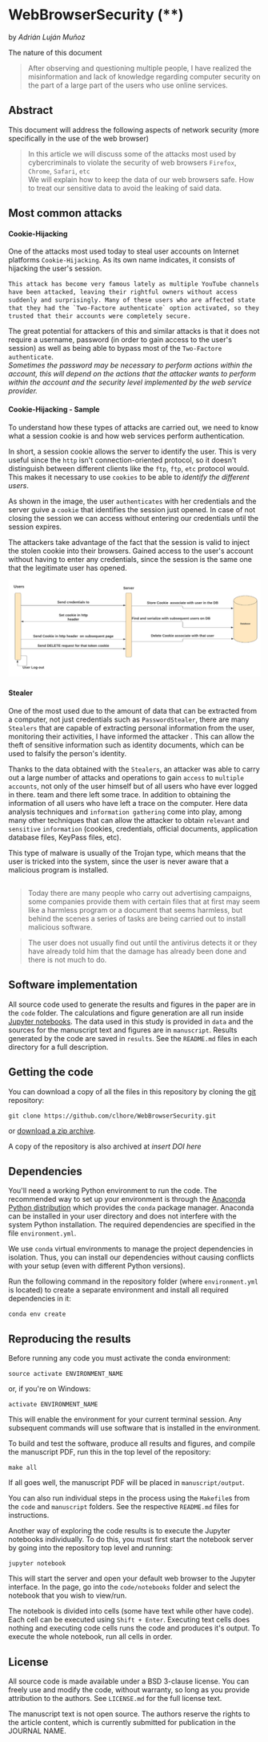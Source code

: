 # WebBrowserSecurity (**)

by 
*Adrián Luján Muñoz*

The nature of this document
> After observing and questioning multiple people, I have realized the misinformation and lack of knowledge regarding computer security on the part of a large part of the users who use online services.


## Abstract

This document will address the following aspects of network security (more specifically in the use of the web browser)
> In this article we will discuss some of the attacks most used by cybercriminals to violate the security of web browsers `Firefox`, `Chrome`, `Safari`, `etc` \
> We will explain how to keep the data of our web browsers safe. How to treat our sensitive data to avoid the leaking of said data.


## Most common attacks

#### Cookie-Hijacking

One of the attacks most used today to steal user accounts on Internet platforms `Cookie-Hijacking`. As its own name indicates, it consists of hijacking the user's session.

    This attack has become very famous lately as multiple YouTube channels have been attacked, leaving their rightful owners without access suddenly and surprisingly. Many of these users who are affected state that they had the `Two-Factore authenticate` option activated, so they trusted that their accounts were completely secure.

The great potential for attackers of this and similar attacks is that it does not require a username, password (in order to gain access to the user's session) as well as being able to bypass most of the `Two-Factore authenticate`. \
*Sometimes the password may be necessary to perform actions within the account, this will depend on the actions that the attacker wants to perform within the account and the security level implemented by the web service provider.*

#### Cookie-Hijacking - Sample

To understand how these types of attacks are carried out, we need to know what a session cookie is and how web services perform authentication.

In short, a session cookie allows the server to identify the user. This is very useful since the `http` isn't connection-oriented protocol, so it doesn't distinguish between different clients like the `ftp`, `ftp`, `etc` protocol would. This makes it necessary to use `cookies` to be able to *identify the different users*.

As shown in the image, the user `authenticates` with her credentials and the server guive a `cookie` that identifies the session just opened. In case of not closing the session we can access without entering our credentials until the session expires.

The attackers take advantage of the fact that the session is valid to inject the stolen cookie into their browsers. Gained access to the user's account without having to enter any credentials, since the session is the same one that the legitimate user has opened.

<div aling="center">
    <a href="https://edward-huang.com/authentication/tech/2019/09/10/all-you-need-to-know-about-authentication-is-here/">
        <img src="img/CookieBasedAuthentication.png">
    </a>
</div>

#### Stealer

One of the most used due to the amount of data that can be extracted from a computer, not just credentials such as `PasswordStealer`, there are many `Stealers` that are capable of extracting personal information from the user, monitoring their activities, I have informed the attacker . This can allow the theft of sensitive information such as identity documents, which can be used to falsify the person's identity.

Thanks to the data obtained with the `Stealers`, an attacker was able to carry out a large number of attacks and operations to gain `access` to `multiple accounts`, not only of the user himself but of all users who have ever logged in there. team and there left some trace. In addition to obtaining the information of all users who have left a trace on the computer. Here data analysis techniques and `information gathering` come into play, among many other techniques that can allow the attacker to obtain `relevant` and `sensitive` `information` (cookies, credentials, official documents, application database files, KeyPass files, etc).

This type of malware is usually of the Trojan type, which means that the user is tricked into the system, since the user is never aware that a malicious program is installed.

##

> Today there are many people who carry out advertising campaigns, some companies provide them with certain files that at first may seem like a harmless program or a document that seems harmless, but behind the scenes a series of tasks are being carried out to install malicious software.

> The user does not usually find out until the antivirus detects it or they have already told him that the damage has already been done and there is not much to do.

##

## Software implementation

All source code used to generate the results and figures in the paper are in
the `code` folder.
The calculations and figure generation are all run inside
[Jupyter notebooks](http://jupyter.org/).
The data used in this study is provided in `data` and the sources for the
manuscript text and figures are in `manuscript`.
Results generated by the code are saved in `results`.
See the `README.md` files in each directory for a full description.


## Getting the code

You can download a copy of all the files in this repository by cloning the
[git](https://git-scm.com/) repository:

    git clone https://github.com/clhore/WebBrowserSecurity.git

or [download a zip archive](https://github.com/clhore/WebBrowserSecurity/archive/refs/heads/main.zip).

A copy of the repository is also archived at *insert DOI here*


## Dependencies

You'll need a working Python environment to run the code.
The recommended way to set up your environment is through the
[Anaconda Python distribution](https://www.anaconda.com/download/) which
provides the `conda` package manager.
Anaconda can be installed in your user directory and does not interfere with
the system Python installation.
The required dependencies are specified in the file `environment.yml`.

We use `conda` virtual environments to manage the project dependencies in
isolation.
Thus, you can install our dependencies without causing conflicts with your
setup (even with different Python versions).

Run the following command in the repository folder (where `environment.yml`
is located) to create a separate environment and install all required
dependencies in it:

    conda env create


## Reproducing the results

Before running any code you must activate the conda environment:

    source activate ENVIRONMENT_NAME

or, if you're on Windows:

    activate ENVIRONMENT_NAME

This will enable the environment for your current terminal session.
Any subsequent commands will use software that is installed in the environment.

To build and test the software, produce all results and figures, and compile
the manuscript PDF, run this in the top level of the repository:

    make all

If all goes well, the manuscript PDF will be placed in `manuscript/output`.

You can also run individual steps in the process using the `Makefile`s from the
`code` and `manuscript` folders. See the respective `README.md` files for
instructions.

Another way of exploring the code results is to execute the Jupyter notebooks
individually.
To do this, you must first start the notebook server by going into the
repository top level and running:

    jupyter notebook

This will start the server and open your default web browser to the Jupyter
interface. In the page, go into the `code/notebooks` folder and select the
notebook that you wish to view/run.

The notebook is divided into cells (some have text while other have code).
Each cell can be executed using `Shift + Enter`.
Executing text cells does nothing and executing code cells runs the code
and produces it's output.
To execute the whole notebook, run all cells in order.


## License

All source code is made available under a BSD 3-clause license. You can freely
use and modify the code, without warranty, so long as you provide attribution
to the authors. See `LICENSE.md` for the full license text.

The manuscript text is not open source. The authors reserve the rights to the
article content, which is currently submitted for publication in the
JOURNAL NAME.
